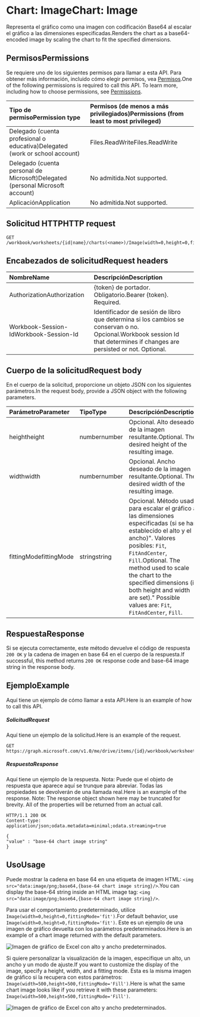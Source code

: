 # <a name="chart-image"></a><span data-ttu-id="6b21d-101">Chart: Image</span><span class="sxs-lookup"><span data-stu-id="6b21d-101">Chart: Image</span></span>

<span data-ttu-id="6b21d-102">Representa el gráfico como una imagen con codificación Base64 al escalar el gráfico a las dimensiones especificadas.</span><span class="sxs-lookup"><span data-stu-id="6b21d-102">Renders the chart as a base64-encoded image by scaling the chart to fit the specified dimensions.</span></span>
## <a name="permissions"></a><span data-ttu-id="6b21d-103">Permisos</span><span class="sxs-lookup"><span data-stu-id="6b21d-103">Permissions</span></span>
<span data-ttu-id="6b21d-p101">Se requiere uno de los siguientes permisos para llamar a esta API. Para obtener más información, incluido cómo elegir permisos, vea [Permisos](../../../concepts/permissions_reference.md).</span><span class="sxs-lookup"><span data-stu-id="6b21d-p101">One of the following permissions is required to call this API. To learn more, including how to choose permissions, see [Permissions](../../../concepts/permissions_reference.md).</span></span>

|<span data-ttu-id="6b21d-106">Tipo de permiso</span><span class="sxs-lookup"><span data-stu-id="6b21d-106">Permission type</span></span>      | <span data-ttu-id="6b21d-107">Permisos (de menos a más privilegiados)</span><span class="sxs-lookup"><span data-stu-id="6b21d-107">Permissions (from least to most privileged)</span></span>              |
|:--------------------|:---------------------------------------------------------|
|<span data-ttu-id="6b21d-108">Delegado (cuenta profesional o educativa)</span><span class="sxs-lookup"><span data-stu-id="6b21d-108">Delegated (work or school account)</span></span> | <span data-ttu-id="6b21d-109">Files.ReadWrite</span><span class="sxs-lookup"><span data-stu-id="6b21d-109">Files.ReadWrite</span></span>    |
|<span data-ttu-id="6b21d-110">Delegado (cuenta personal de Microsoft)</span><span class="sxs-lookup"><span data-stu-id="6b21d-110">Delegated (personal Microsoft account)</span></span> | <span data-ttu-id="6b21d-111">No admitida.</span><span class="sxs-lookup"><span data-stu-id="6b21d-111">Not supported.</span></span>    |
|<span data-ttu-id="6b21d-112">Aplicación</span><span class="sxs-lookup"><span data-stu-id="6b21d-112">Application</span></span> | <span data-ttu-id="6b21d-113">No admitida.</span><span class="sxs-lookup"><span data-stu-id="6b21d-113">Not supported.</span></span> |

## <a name="http-request"></a><span data-ttu-id="6b21d-114">Solicitud HTTP</span><span class="sxs-lookup"><span data-stu-id="6b21d-114">HTTP request</span></span>
<!-- { "blockType": "ignored" } -->
```http
GET /workbook/worksheets/{id|name}/charts(<name>)/Image(width=0,height=0,fittingMode='fit')

```
## <a name="request-headers"></a><span data-ttu-id="6b21d-115">Encabezados de solicitud</span><span class="sxs-lookup"><span data-stu-id="6b21d-115">Request headers</span></span>
| <span data-ttu-id="6b21d-116">Nombre</span><span class="sxs-lookup"><span data-stu-id="6b21d-116">Name</span></span>       | <span data-ttu-id="6b21d-117">Descripción</span><span class="sxs-lookup"><span data-stu-id="6b21d-117">Description</span></span>|
|:---------------|:----------|
| <span data-ttu-id="6b21d-118">Authorization</span><span class="sxs-lookup"><span data-stu-id="6b21d-118">Authorization</span></span>  | <span data-ttu-id="6b21d-p102">{token} de portador. Obligatorio.</span><span class="sxs-lookup"><span data-stu-id="6b21d-p102">Bearer {token}. Required.</span></span> |
| <span data-ttu-id="6b21d-121">Workbook-Session-Id</span><span class="sxs-lookup"><span data-stu-id="6b21d-121">Workbook-Session-Id</span></span>  | <span data-ttu-id="6b21d-p103">Identificador de sesión de libro que determina si los cambios se conservan o no. Opcional.</span><span class="sxs-lookup"><span data-stu-id="6b21d-p103">Workbook session Id that determines if changes are persisted or not. Optional.</span></span>|

## <a name="request-body"></a><span data-ttu-id="6b21d-124">Cuerpo de la solicitud</span><span class="sxs-lookup"><span data-stu-id="6b21d-124">Request body</span></span>
<span data-ttu-id="6b21d-125">En el cuerpo de la solicitud, proporcione un objeto JSON con los siguientes parámetros.</span><span class="sxs-lookup"><span data-stu-id="6b21d-125">In the request body, provide a JSON object with the following parameters.</span></span>

| <span data-ttu-id="6b21d-126">Parámetro</span><span class="sxs-lookup"><span data-stu-id="6b21d-126">Parameter</span></span>    | <span data-ttu-id="6b21d-127">Tipo</span><span class="sxs-lookup"><span data-stu-id="6b21d-127">Type</span></span>   |<span data-ttu-id="6b21d-128">Descripción</span><span class="sxs-lookup"><span data-stu-id="6b21d-128">Description</span></span>|
|:---------------|:--------|:----------|
|<span data-ttu-id="6b21d-129">height</span><span class="sxs-lookup"><span data-stu-id="6b21d-129">height</span></span>|<span data-ttu-id="6b21d-130">number</span><span class="sxs-lookup"><span data-stu-id="6b21d-130">number</span></span>|<span data-ttu-id="6b21d-p104">Opcional. Alto deseado de la imagen resultante.</span><span class="sxs-lookup"><span data-stu-id="6b21d-p104">Optional. The desired height of the resulting image.</span></span>|
|<span data-ttu-id="6b21d-133">width</span><span class="sxs-lookup"><span data-stu-id="6b21d-133">width</span></span>|<span data-ttu-id="6b21d-134">number</span><span class="sxs-lookup"><span data-stu-id="6b21d-134">number</span></span>|<span data-ttu-id="6b21d-p105">Opcional. Ancho deseado de la imagen resultante.</span><span class="sxs-lookup"><span data-stu-id="6b21d-p105">Optional. The desired width of the resulting image.</span></span>|
|<span data-ttu-id="6b21d-137">fittingMode</span><span class="sxs-lookup"><span data-stu-id="6b21d-137">fittingMode</span></span>|<span data-ttu-id="6b21d-138">string</span><span class="sxs-lookup"><span data-stu-id="6b21d-138">string</span></span>|<span data-ttu-id="6b21d-p106">Opcional. Método usado para escalar el gráfico a las dimensiones especificadas (si se han establecido el alto y el ancho)".  Valores posibles: `Fit`, `FitAndCenter`, `Fill`.</span><span class="sxs-lookup"><span data-stu-id="6b21d-p106">Optional. The method used to scale the chart to the specified dimensions (if both height and width are set)."  Possible values are: `Fit`, `FitAndCenter`, `Fill`.</span></span>|

## <a name="response"></a><span data-ttu-id="6b21d-142">Respuesta</span><span class="sxs-lookup"><span data-stu-id="6b21d-142">Response</span></span>

<span data-ttu-id="6b21d-143">Si se ejecuta correctamente, este método devuelve el código de respuesta `200 OK` y la cadena de imagen en base 64 en el cuerpo de la respuesta.</span><span class="sxs-lookup"><span data-stu-id="6b21d-143">If successful, this method returns `200 OK` response code and base-64 image string in the response body.</span></span>

## <a name="example"></a><span data-ttu-id="6b21d-144">Ejemplo</span><span class="sxs-lookup"><span data-stu-id="6b21d-144">Example</span></span>
<span data-ttu-id="6b21d-145">Aquí tiene un ejemplo de cómo llamar a esta API.</span><span class="sxs-lookup"><span data-stu-id="6b21d-145">Here is an example of how to call this API.</span></span>
##### <a name="request"></a><span data-ttu-id="6b21d-146">Solicitud</span><span class="sxs-lookup"><span data-stu-id="6b21d-146">Request</span></span>
<span data-ttu-id="6b21d-147">Aquí tiene un ejemplo de la solicitud.</span><span class="sxs-lookup"><span data-stu-id="6b21d-147">Here is an example of the request.</span></span>
<!-- { "blockType": "ignored" } -->
```http
GET https://graph.microsoft.com/v1.0/me/drive/items/{id}/workbook/worksheets/{id|name}/charts(<name>)/Image(width=0,height=0,fittingMode='fit')
```

##### <a name="response"></a><span data-ttu-id="6b21d-148">Respuesta</span><span class="sxs-lookup"><span data-stu-id="6b21d-148">Response</span></span>
<span data-ttu-id="6b21d-p107">Aquí tiene un ejemplo de la respuesta. Nota: Puede que el objeto de respuesta que aparece aquí se trunque para abreviar. Todas las propiedades se devolverán de una llamada real.</span><span class="sxs-lookup"><span data-stu-id="6b21d-p107">Here is an example of the response. Note: The response object shown here may be truncated for brevity. All of the properties will be returned from an actual call.</span></span>
<!-- { "blockType": "ignored" } -->
```http
HTTP/1.1 200 OK
Content-type: application/json;odata.metadata=minimal;odata.streaming=true

{
"value" : "base-64 chart image string"
}
```

## <a name="usage"></a><span data-ttu-id="6b21d-152">Uso</span><span class="sxs-lookup"><span data-stu-id="6b21d-152">Usage</span></span>

<span data-ttu-id="6b21d-153">Puede mostrar la cadena en base 64 en una etiqueta de imagen HTML: `<img src="data:image/png;base64,{base-64 chart image string}/>`.</span><span class="sxs-lookup"><span data-stu-id="6b21d-153">You can display the base-64 string inside an HTML image tag: `<img src="data:image/png;base64,{base-64 chart image string}/>`.</span></span>

<span data-ttu-id="6b21d-154">Para usar el comportamiento predeterminado, utilice `Image(width=0,height=0,fittingMode='fit')`.</span><span class="sxs-lookup"><span data-stu-id="6b21d-154">For default behavior, use `Image(width=0,height=0,fittingMode='fit')`.</span></span> <span data-ttu-id="6b21d-155">Este es un ejemplo de una imagen de gráfico devuelta con los parámetros predeterminados.</span><span class="sxs-lookup"><span data-stu-id="6b21d-155">Here is an example of a chart image returned with the default parameters.</span></span>

![Imagen de gráfico de Excel con alto y ancho predeterminados.](https://cdn.graph.office.net/prod/GraphDocuments/en-us/concepts/images/GetChart-default.png)

<span data-ttu-id="6b21d-157">Si quiere personalizar la visualización de la imagen, especifique un alto, un ancho y un modo de ajuste.</span><span class="sxs-lookup"><span data-stu-id="6b21d-157">If you want to customize the display of the image, specify a height, width, and a fitting mode.</span></span> <span data-ttu-id="6b21d-158">Esta es la misma imagen de gráfico si la recupera con estos parámetros: `Image(width=500,height=500,fittingMode='Fill')`.</span><span class="sxs-lookup"><span data-stu-id="6b21d-158">Here is what the same chart image looks like if you retrieve it with these parameters: `Image(width=500,height=500,fittingMode='Fill')`.</span></span>

![Imagen de gráfico de Excel con alto y ancho predeterminados.](https://cdn.graph.office.net/prod/GraphDocuments/en-us/concepts/images/GetChart-fill.png)

<!-- uuid: 8fcb5dbc-d5aa-4681-8e31-b001d5168d79
2015-10-25 14:57:30 UTC -->
<!-- {
  "type": "#page.annotation",
  "description": "Chart: Image",
  "keywords": "",
  "section": "documentation",
  "tocPath": ""
}-->

